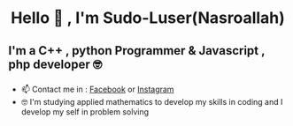 <center><h1>Hello 👋 , I'm Sudo-Luser(Nasroallah)</h1></center>
<h2> I'm a C++ , python Programmer & Javascript , php developer 🤓  </h2>
<ul>
    <li><h3></h3>📫 Contact me in : <a href="https://www.facebook.com/hitar.nasr/">Facebook</a> or <a href="https://instagram.com/nasroallah.cpp">Instagram</a></li>

<li>🤓 I'm studying applied mathematics to develop my skills in coding and I develop my self in problem solving</li>

</ul>
